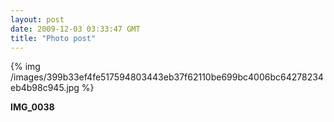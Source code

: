 ```yaml
---
layout: post
date: 2009-12-03 03:33:47 GMT
title: "Photo post"
---
```

{% img /images/399b33ef4fe517594803443eb37f62110be699bc4006bc64278234eb4b98c945.jpg %}

<b>IMG_0038</b>